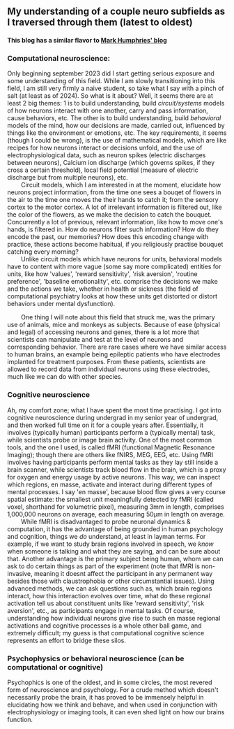 ## My understanding of a couple neuro subfields as I traversed through them (latest to oldest)
#### This blog has a similar flavor to [Mark Humphries' blog](https://medium.com/the-spike/the-neuroscientist-a-field-guide-ac15bb47372f)

### Computational neuroscience:
Only beginning september 2023 did I start getting serious exposure and some understanding of this field. While I am slowly transitioning into this field, I am still very firmly a naive student, so take what I say with a pinch of salt (at least as of 2024). So what is it about? Well, it seems there are at least 2 big themes: 1 is to build understanding, build _circuit/systems_ models of how neurons interact with one another, carry and pass information, cause behaviors, etc. The other is to build understanding, build _behavioral_ models of the mind, how our decisions are made, carried out, influenced by things like the environment or emotions, etc. The key requirements, it seems (though I could be wrong), is the use of mathematical models, which are like recipes for how neurons interact or decisions unfold, and the use of electrophysiological data, such as neuron spikes (electric discharges between neurons), Calcium ion discharge (which governs spikes, if they cross a certain threshold), local field potential (measure of electric discharge but from multiple neurons), etc.  
&nbsp;&nbsp;&nbsp;&nbsp;&nbsp;&nbsp;&nbsp;&nbsp;Circuit models, which I am interested in at the moment, elucidate how neurons project information, from the time one sees a bouqet of flowers in the air to the time one moves the their hands to catch it; from the sensory cortex to the motor cortex. A lot of irrelevant information is filtered out, like the color of the flowers, as we make the decision to catch the bouquet. Concurrently a lot of previous, relevant information, like how to move one's hands, is filtered in. How do neurons filter such information? How do they encode the past, our memories? How does this encoding change with practice, these actions become habitual, if you religiously practise bouquet catching every morning?  
&nbsp;&nbsp;&nbsp;&nbsp;&nbsp;&nbsp;&nbsp;&nbsp;Unlike circuit models which have neurons for units, behavioral models have to content with more vague (some say more complicated) entities for units, like how 'values', 'reward sensitivity', 'risk aversion', 'routine preference', 'baseline emotionality', etc. comprise the decisions we make and the actions we take, whether in health or sickness (the field of computational psychiatry looks at how these units get distorted or distort behaviors under mental dysfunction).  

&nbsp;&nbsp;&nbsp;&nbsp;&nbsp;&nbsp;&nbsp;&nbsp;One thing I will note about this field that struck me, was the primary use of animals, mice and monkeys as subjects. Because of ease (physical and legal) of accessing neurons and genes, there is a lot more that scientists can manipulate and test at the level of neurons and corresponding behavior. There are rare cases where we have similar access to human brains, an example being epileptic patients who have electrodes implanted for treatment purposes. From these patients, scientists are allowed to record data from individual neurons using these electrodes, much like we can do with other species.  


### Cognitive neuroscience
Ah, my comfort zone; what I have spent the most time practising. I got into cognitive neuroscience during undergrad in my senior year of undergrad, and then worked full time on it for a couple years after. Essentially, it involves (typically human) participants perform a (typically mental) task, while scientists probe or image brain activity. One of the most common tools, and the one I used, is called fMRI (functional Magnetic Resonance Imaging); though there are others like fNIRS, MEG, EEG, etc. Using fMRI involves having participants perform mental tasks as they lay still inside a brain scanner, while scientists track blood flow in the brain, which is a proxy for oxygen and energy usage by active neurons. This way, we can inspect which regions, en masse, activate and interact during different types of mental processes. I say 'en masse', because blood flow gives a very course spatial estimate: the smallest unit meaningfully detected by fMRI (called voxel, shorthand for volumetric pixel), measuring 3mm in length, comprises 1,000,000 neurons on average, each measuring 50µm in length on average.  
&nbsp;&nbsp;&nbsp;&nbsp;&nbsp;&nbsp;&nbsp;&nbsp;While fMRI is disadvantaged to probe neuronal dynamics & computation, it has the advantage of being grounded in human psychology and cognition, things we _do_ understand, at least in layman terms. For example, if we want to study brain regions involved in speech, we _know_ when someone is talking and what they are saying, and can be sure about that. Another advantage is the primary subject being human, whom we can ask to do certain things as part of the experiment (note that fMRI is non-invasive, meaning it doesnt affect the participant in any permanent way besides those with claustrophobia or other circumstantial issues). Using advanced methods, we can ask questions such as, which brain regions interact, how this interaction evolves over time, what do these regional activation tell us about constituent units like 'reward sensitivity', 'risk aversion', etc., as participants engage in mental tasks. Of course, understanding how individual neurons give rise to such en masse regional activations and cognitive processes is a whole other ball game, and extremely difficult; my guess is that computational cognitive science represents an effort to bridge these silos.  


### Psychophysics or behavioral neuroscience (can be computational or cognitive) 
Psychophics is one of the oldest, and in some circles, the most revered form of neuroscience and psychology. For a crude method which doesn't necessarily probe the brain, it has proved to be immensely helpful in elucidating how we think and behave, and when used in conjunction with electrophysiology or imaging tools, it can even shed light on how our brains function.
